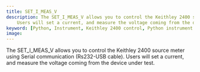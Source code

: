 ```yaml
---
title: SET_I_MEAS_V
description: The SET_I_MEAS_V allows you to control the Keithley 2400 source meter using Serial communication (Rs232-USB cable). 
    Users will set a current, and measure the voltage coming from the device under test.  
keyword: [Python, Instrument, Keithley 2400 control, Python instrument integration, Measurement and analysis, Python"-"based instrument control, Keithley instrument control, Enhance measurements with Python, Python"-"based measurement techniques, Streamline instrument usage, Accurate data analysis,Python integration with Keithley 2400]
image:
--- 
```


The SET_I_MEAS_V allows you to control the Keithley 2400 source meter using Serial communication (Rs232-USB cable). 
Users will set a current, and measure the voltage coming from the device under test. 